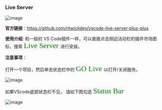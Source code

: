 ### Live Server 

![image](https://user-images.githubusercontent.com/118866310/226110766-2d2a5a18-6ec6-4b47-9788-c6847f737392.png)


**官方链接**：https://github.com/ritwickdey/vscode-live-server-plus-plus


**使用介绍**: 和一般的 VS Code插件一样，可以直接点击侧边活动栏的插件市场图标，搜索 <font face="STCAIYUN" color=green size=5> Live Server </font>
 进行安装。

**注意事项**： 

打开一个项目，然后单击状态栏中的  <font face="STCAIYUN" color=green size=5>  GO Live </font> 以打开/关闭服务。

![image](https://user-images.githubusercontent.com/118866310/226111054-5f0de69b-29eb-45fc-bbf0-a4f217c3ac36.png)


如果VScode底部状态栏不见， 请如下图勾选 <font face="黑体" color=green size=5> Status Bar</font>

![image](https://user-images.githubusercontent.com/118866310/226110528-052f8c4d-1718-43b4-a967-2f2cc2c89647.png)
